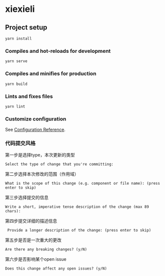 # xiexieli

## Project setup
```
yarn install
```

### Compiles and hot-reloads for development
```
yarn serve
```

### Compiles and minifies for production
```
yarn build
```

### Lints and fixes files
```
yarn lint
```

### Customize configuration
See [Configuration Reference](https://cli.vuejs.org/config/).

### 代码提交风格

第一步是选择type，本次更新的类型
```
Select the type of change that you're committing:
```

第二步选择本次修改的范围（作用域）
```
What is the scope of this change (e.g. component or file name): (press enter to skip)
```

第三步选择提交的信息
```
Write a short, imperative tense description of the change (max 89 chars):
```

第四步提交详细的描述信息
```
 Provide a longer description of the change: (press enter to skip)
```

第五步是否是一次重大的更改
```
Are there any breaking changes? (y/N)
```
第六步是否影响某个open issue
```
Does this change affect any open issues? (y/N)
```
